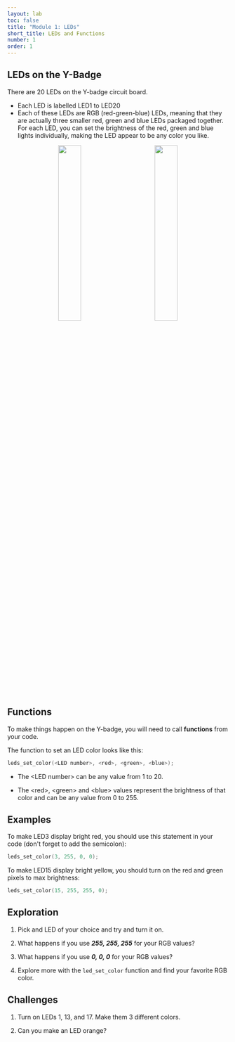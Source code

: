 ```yaml
---
layout: lab
toc: false
title: "Module 1: LEDs"
short_title: LEDs and Functions
number: 1
order: 1
---
```


## LEDs on the Y-Badge

There are 20 LEDs on the Y-badge circuit board.  
* Each LED is labelled LED1 to LED20
* Each of these LEDs are RGB (red-green-blue) LEDs, meaning that they are actually three smaller red, green and blue LEDs packaged together.  For each LED, you can set the brightness of the red, green and blue lights individually, making the LED appear to be any color you like.

<p align="middle">
<img src="{% link media/led_zoomed.png %}" width="32%">
<img height="350" hspace="5%"/>
<img src="{% link media/rgb_led.png %}" width="32%">
</p>

<!-- TODO: Add photo of board and of an RGB LED -->

## Functions

To make things happen on the Y-badge, you will need to call **functions** from your code.

The function to set an LED color looks like this:
```c
leds_set_color(<LED number>, <red>, <green>, <blue>);
```

* The \<LED number\> can be any value from 1 to 20.

* The \<red\>, \<green\> and \<blue\> values represent the brightness of that color and can be any value from 0 to 255.


## Examples
To make LED3 display bright red, you should use this statement in your code (don't forget to add the semicolon):

```c
leds_set_color(3, 255, 0, 0);
```

To make LED15 display bright yellow, you should turn on the red and green pixels to max brightness:
```c
leds_set_color(15, 255, 255, 0);
```


## Exploration
1. Pick and LED of your choice and try and turn it on.

1. What happens if you use **_255, 255, 255_** for your RGB values? 

1. What happens if you use _**0, 0, 0**_ for your RGB values?


1. Explore more with the `led_set_color` function and find your favorite RGB color.


## Challenges
1. Turn on LEDs 1, 13, and 17. Make them 3 different colors.

1. Can you make an LED orange?



<!-- TODO: Add picture -->

